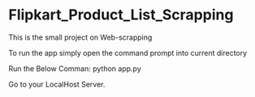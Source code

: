 # Flipkart_Product_List_Scrapping
This is the small project on Web-scrapping


To run the app simply open the command prompt into current directory

Run the Below Comman:
python app.py


Go to your LocalHost Server.
